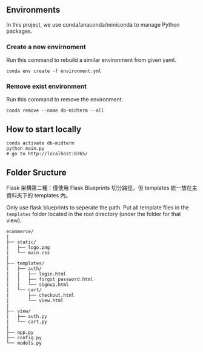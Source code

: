 ## Environments

In this project, we use conda/anaconda/miniconda to manage Python packages.

### Create a new envirnoment
Run this command to rebuild a similar environment from given yaml.
```shell
conda env create -f environment.yml
```

### Remove exist environment
Run this command to remove the environment.
```shell
conda remove --name db-midterm --all
```

## How to start locally

```shell
conda activate db-midterm
python main.py
# go to http://localhost:8765/
```

## Folder Sructure

Flask 架構第二種：僅使用 Flask Blueprints 切分路徑，但 templates 統一放在主資料夾下的 templates 內。

Only use flask blueprints to seperate the path. Put all template files in the `templates` folder located in the root directory (under the folder for that view).

```
ecommerce/
|
├── static/
|   ├── logo.png
|   └── main.css
|
├── templates/
|   ├── auth/
|   |   ├── login.html
|   |   ├── forgot_password.html
|   |   └── signup.html
|   └── cart/
|       ├── checkout.html
|       └── view.html
|
├── view/
|   ├── auth.py
|   └── cart.py
|
├── app.py
├── config.py
└── models.py
```